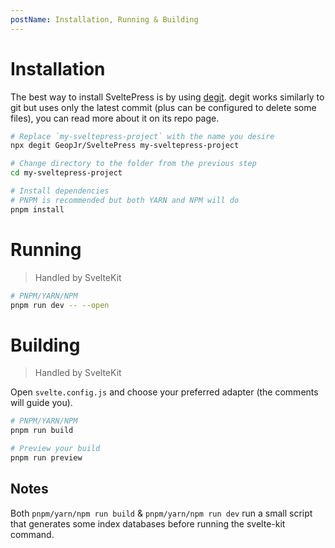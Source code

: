 ```yaml
---
postName: Installation, Running & Building
---
```


# Installation

The best way to install SveltePress is by using [degit](https://github.com/Rich-Harris/degit). degit works similarly to git but uses only the latest commit (plus can be configured to delete some files), you can read more about it on its repo page.

```bash
# Replace `my-sveltepress-project` with the name you desire
npx degit GeopJr/SveltePress my-sveltepress-project

# Change directory to the folder from the previous step
cd my-sveltepress-project

# Install dependencies
# PNPM is recommended but both YARN and NPM will do
pnpm install
```

# Running

> Handled by SvelteKit

```bash
# PNPM/YARN/NPM
pnpm run dev -- --open
```

# Building

> Handled by SvelteKit

Open `svelte.config.js` and choose your preferred adapter (the comments will guide you).

```bash
# PNPM/YARN/NPM
pnpm run build

# Preview your build
pnpm run preview
```

## Notes

Both `pnpm/yarn/npm run build` & `pnpm/yarn/npm run dev` run a small script that generates some index databases before running the svelte-kit command.

